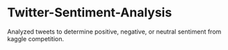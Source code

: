 # Twitter-Sentiment-Analysis
Analyzed tweets to determine positive, negative, or neutral sentiment from kaggle competition.
